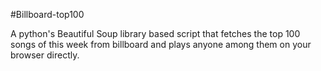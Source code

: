 #Billboard-top100


A python's Beautiful Soup library based script that fetches the top 100 songs of this week from billboard and plays anyone among them on your browser directly.
